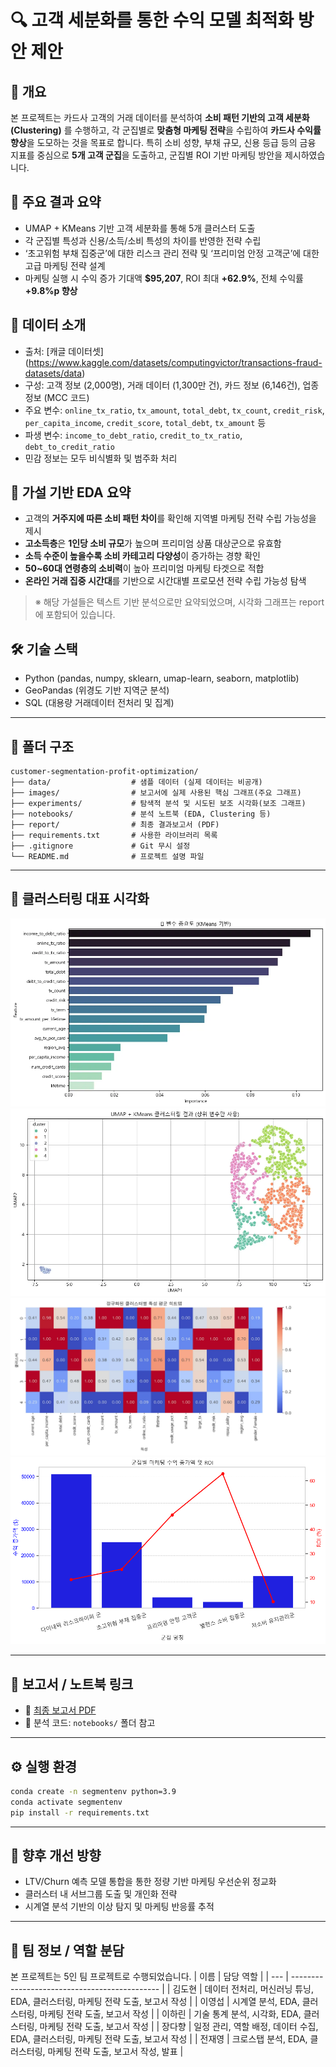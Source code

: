 # 🔍 고객 세분화를 통한 수익 모델 최적화 방안 제안

## 📝 개요  
본 프로젝트는 카드사 고객의 거래 데이터를 분석하여 **소비 패턴 기반의 고객 세분화(Clustering)** 를 수행하고, 각 군집별로 **맞춤형 마케팅 전략**을 수립하여 **카드사 수익률 향상**을 도모하는 것을 목표로 합니다. 특히 소비 성향, 부채 규모, 신용 등급 등의 금융 지표를 중심으로 **5개 고객 군집**을 도출하고, 군집별 ROI 기반 마케팅 방안을 제시하였습니다.

## 📌 주요 결과 요약  
- UMAP + KMeans 기반 고객 세분화를 통해 5개 클러스터 도출  
- 각 군집별 특성과 신용/소득/소비 특성의 차이를 반영한 전략 수립  
- ‘초고위험 부채 집중군’에 대한 리스크 관리 전략 및 ‘프리미엄 안정 고객군’에 대한 고급 마케팅 전략 설계  
- 마케팅 실행 시 수익 증가 기대액 **$95,207**, ROI 최대 **+62.9%**, 전체 수익률 **+9.8%p 향상**

## 📁 데이터 소개  
- 출처: [캐글 데이터셋] (https://www.kaggle.com/datasets/computingvictor/transactions-fraud-datasets/data)
- 구성: 고객 정보 (2,000명), 거래 데이터 (1,300만 건), 카드 정보 (6,146건), 업종 정보 (MCC 코드)  
- 주요 변수: `online_tx_ratio`, `tx_amount`, `total_debt`, `tx_count`, `credit_risk`, `per_capita_income`, `credit_score`, `total_debt`, `tx_amount` 등
- 파생 변수: `income_to_debt_ratio`, `credit_to_tx_ratio`, `debt_to_credit_ratio`
- 민감 정보는 모두 비식별화 및 범주화 처리

## 🧪 가설 기반 EDA 요약
- 고객의 **거주지에 따른 소비 패턴 차이**를 확인해 지역별 마케팅 전략 수립 가능성을 제시  
- **고소득층**은 **1인당 소비 규모**가 높으며 프리미엄 상품 대상군으로 유효함  
- **소득 수준이 높을수록 소비 카테고리 다양성**이 증가하는 경향 확인  
- **50~60대 연령층의 소비력**이 높아 프리미엄 마케팅 타겟으로 적합  
- **온라인 거래 집중 시간대**를 기반으로 시간대별 프로모션 전략 수립 가능성 탐색  

> ※ 해당 가설들은 텍스트 기반 분석으로만 요약되었으며, 시각화 그래프는 report에 포함되어 있습니다.

## 🛠 기술 스택  
- Python (pandas, numpy, sklearn, umap-learn, seaborn, matplotlib)  
- GeoPandas (위경도 기반 지역군 분석)  
- SQL (대용량 거래데이터 전처리 및 집계)

---

## 📁 폴더 구조

```
customer-segmentation-profit-optimization/
├── data/                  # 샘플 데이터 (실제 데이터는 비공개)
├── images/                # 보고서에 실제 사용된 핵심 그래프(주요 그래프)
├── experiments/           # 탐색적 분석 및 시도된 보조 시각화(보조 그래프)
├── notebooks/             # 분석 노트북 (EDA, Clustering 등)
├── report/                # 최종 결과보고서 (PDF)
├── requirements.txt       # 사용한 라이브러리 목록
├── .gitignore             # Git 무시 설정
└── README.md              # 프로젝트 설명 파일
```

---

## 📎 클러스터링 대표 시각화

![변수 중요도](images/feature_importance.png)  
![UMAP 클러스터링](images/umap_kmeans.png)  
![히트맵](images/cluster_heatmap.png)  
![ROI 및 수익 기여액](images/cluster_roi.png)

---

## 📄 보고서 / 노트북 링크  
- 📘 [최종 보고서 PDF](./report/Project%20Report.pdf)  
- 📓 분석 코드: `notebooks/` 폴더 참고

---

## ⚙️ 실행 환경  
```bash
conda create -n segmentenv python=3.9
conda activate segmentenv
pip install -r requirements.txt
```

---

## 🚀 향후 개선 방향
- LTV/Churn 예측 모델 통합을 통한 정량 기반 마케팅 우선순위 정교화
- 클러스터 내 서브그룹 도출 및 개인화 전략
- 시계열 분석 기반의 이상 탐지 및 마케팅 반응률 추적

---

## 👥 팀 정보 / 역할 분담
본 프로젝트는 5인 팀 프로젝트로 수행되었습니다.
| 이름  | 담당 역할                                         |
| --- | --------------------------------------------- |
| 김도현 | 데이터 전처리, 머신러닝 튜닝, EDA, 클러스터링, 마케팅 전략 도출, 보고서 작성 |
| 이영섭 | 시계열 분석, EDA, 클러스터링, 마케팅 전략 도출, 보고서 작성 |
| 이하린 | 기술 통계 분석, 시각화, EDA, 클러스터링, 마케팅 전략 도출, 보고서 작성 |
| 장다향 | 일정 관리, 역할 배정, 데이터 수집, EDA, 클러스터링, 마케팅 전략 도출, 보고서 작성 |
| 전재영 | 크로스탭 분석, EDA, 클러스터링, 마케팅 전략 도출, 보고서 작성, 발표 |
